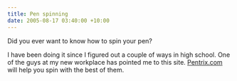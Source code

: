 ```yaml
---
title: Pen spinning
date: 2005-08-17 03:40:00 +10:00
---
```


Did you ever want to know how to spin your pen? 

I have been doing it since I figured out a couple of ways in high school. One of the guys at my new workplace has pointed me to this site. [Pentrix.com][0] will help you spin with the best of them.

[0]: http://www.pentrix.com/

